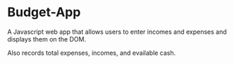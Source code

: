 # Budget-App

A Javascript web app that allows users to enter incomes and expenses and displays them on the DOM.

Also records total expenses, incomes, and evailable cash.
